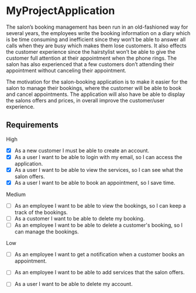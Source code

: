 # MyProjectApplication
The salon’s booking management has been run in an old-fashioned way for several years, the employees write the booking information on a diary which is be time consuming and inefficient since they won’t be able to answer all calls when they are busy which makes them lose customers. It also effects the customer experience since the hairstylist won’t be able to give the customer full attention at their appointment when the phone rings. The salon has also experienced that a few customers don’t attending their appointment without canceling their 
appointment. 

The motivation for the salon-booking application is to make it easier for the salon to manage their bookings, where the customer will be able to book and cancel appointments. The application will also have be able to display the salons offers and prices, in overall improve the customer/user experience.


## Requirements
High
- [x] As a new customer I must be able to create an account. 
- [x] As a user I want to be able to login with my email, so I can access the application. 
- [x] As a user I want to be able to view the services, so I can see what the salon offers. 
- [x] As a user I want to be able to book an appointment, so I save time. 

Medium
- [ ] As an employee I want to be able to view the bookings, so I can keep a track of the bookings. 
- [ ] As a customer I want to be able to delete my booking.
- [ ] As an employee I want to be able to delete a customer's booking, so I can manage the bookings.

Low
- [ ] As an employee I want to get a notification when a customer books an appointment.
- [ ] As an employee I want to be able to add services that the salon offers.
- [ ] As a user I want to be able to delete my account.



